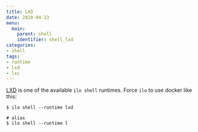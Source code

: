 ```yaml
---
title: LXD
date: 2020-04-13
menu:
  main:
    parent: shell
    identifier: shell_lxd
categories:
- shell
tags:
- runtime
- lxd
- lxc
---
```


[LXD](https://linuxcontainers.org/lxd/introduction/) is one of the available `ilo shell` runtimes. Force `ilo` to use docker like this:

```shell script
$ ilo shell --runtime lxd

# alias
$ ilo shell --runtime l
```
